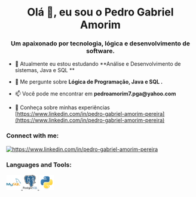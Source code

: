 <h1 align="center">Olá 👋, eu sou o Pedro Gabriel Amorim</h1>
<h3 align="center">Um apaixonado por tecnologia, lógica e desenvolvimento de software.</h3>

- 🌱 Atualmente eu estou estudando **Análise e Desenvolvimento de sistemas, Java e SQL **

- 💬 Me pergunte sobre **Lógica de Programação, Java e  SQL .**

- 📫 Você pode me encontrar em **‎pedroamorim7.pga@​yahoo.com**

- 📄 Conheça sobre minhas experiências [https://www.linkedin.com/in/pedro-gabriel-amorim-pereira](https://www.linkedin.com/in/pedro-gabriel-amorim-pereira)

<h3 align="left">Connect with me:</h3>
<p align="left">
<a href="https://linkedin.com/in/https://www.linkedin.com/in/pedro-gabriel-amorim-pereira" target="blank"><img align="center" src="https://raw.githubusercontent.com/rahuldkjain/github-profile-readme-generator/master/src/images/icons/Social/linked-in-alt.svg" alt="https://www.linkedin.com/in/pedro-gabriel-amorim-pereira" height="30" width="40" /></a>
</p>

<h3 align="left">Languages and Tools:</h3>
<p align="left"> <a href="https://www.mysql.com/" target="_blank" rel="noreferrer"> <img src="https://raw.githubusercontent.com/devicons/devicon/master/icons/mysql/mysql-original-wordmark.svg" alt="mysql" width="40" src="https://raw.githubusercontent.com/devicons/devicon/master/icons/oracle/oracle-original.svg" alt="oracle" width="40" height="40"/> </a> <a href="https://www.postgresql.org" target="_blank" rel="noreferrer"> <img src="https://raw.githubusercontent.com/devicons/devicon/master/icons/postgresql/postgresql-original-wordmark.svg" alt="postgresql" width="40" height="40"/> </a> <a href="https://www.python.org" target="_blank" rel="noreferrer"> <img src="https://raw.githubusercontent.com/devicons/devicon/master/icons/python/python-original.svg" alt="python" width="40" height="40"/>    <i class="devicon-git-plain-wordmark colored"></i>
          
          
</a> </p>


